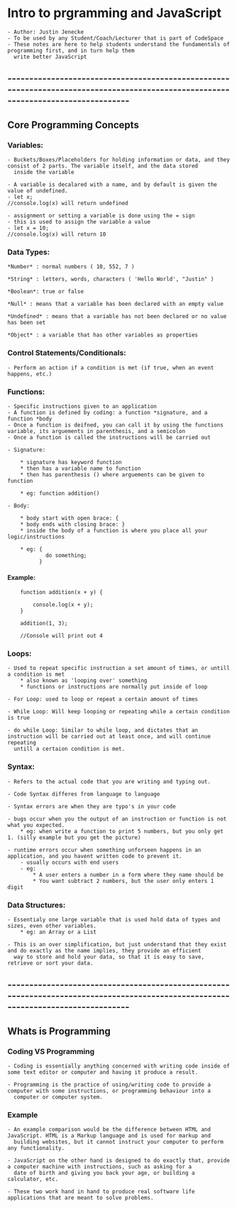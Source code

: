 # Intro to prgramming and JavaScript

    - Author: Justin Jenecke
    - To be used by any Student/Coach/Lecturer that is part of CodeSpace
    - These notes are here to help students understand the fundamentals of programming first, and in turn help them
      write better JavaScript

## ----------------------------------------------------------------------------------------------------------------------------------

## Core Programming Concepts

### Variables: 

    - Buckets/Boxes/Placeholders for holding information or data, and they consist of 2 parts. The variable itself, and the data stored
      inside the variable

    - A variable is decalared with a name, and by default is given the value of undefined.
    - let x;
    //console.log(x) will return undefined

    - assignment or setting a variable is done using the = sign
    - this is used to assign the variable a value
    - let x = 10;
    //console.log(x) will return 10

### Data Types: 

    *Number* : normal numbers ( 10, 552, 7 )

    *String* : letters, words, characters ( 'Hello World', "Justin" )

    *Boolean*: true or false

    *Null* : means that a variable has been declared with an empty value

    *Undefined* : means that a variable has not been declared or no value has been set

    *Object* : a variable that has other variables as properties

### Control Statements/Conditionals: 

    - Perform an action if a condition is met (if true, when an event happens, etc.)

### Functions:

    - Specific instructions given to an application
    - A function is defined by coding: a function *signature, and a function *body
    - Once a function is deifned, you can call it by using the functions variable, its arguements in parenthesis, and a semicolon
    - Once a function is called the instructions will be carried out

    - Signature: 

        * signature has keyword function
        * then has a variable name to function
        * then has parenthesis () where arguements can be given to function

        * eg: function addition()

    - Body: 

        * body start with open brace: {
        * body ends with closing brace: } 
        * inside the body of a function is where you place all your logic/instructions

        * eg: {
                do something;
              }

#### Example:

        function addition(x + y) {

            console.log(x + y);
        }

        addition(1, 3);

        //Console will print out 4

### Loops: 

    - Used to repeat specific instruction a set amount of times, or untill a condition is met
        * also known as 'looping over' something 
        * functions or instructions are normally put inside of loop

    - For Loop: used to loop or repeat a certain amount of times

    - While Loop: Will keep looping or repeating while a certain condition is true

    - do while Loop: Similar to while loop, and dictates that an instruction will be carried out at least once, and will continue repeating 
      untill a certaion condition is met.

### Syntax: 

    - Refers to the actual code that you are writing and typing out.

    - Code Syntax differes from language to language

    - Syntax errors are when they are typo's in your code

    - bugs occur when you the output of an instruction or function is not what you expected.
        * eg: when write a function to print 5 numbers, but you only get 1. (silly example but you get the picture)

    - runtime errors occur when something unforseen happens in an application, and you havent written code to prevent it.
        - usually occurs with end users
        - eg: 
            * A user enters a number in a form where they name should be
            * You want subtract 2 numbers, but the user only enters 1 digit

### Data Structures: 
    
    - Essentialy one large variable that is used hold data of types and sizes, even other variables. 
        * eg: an Array or a List

    - This is an over simplification, but just understand that they exist and do exactly as the name implies, they provide an efficient 
      way to store and hold your data, so that it is easy to save, retrieve or sort your data.

## ----------------------------------------------------------------------------------------------------------------------------------        


## Whats is Programming

### Coding VS Programming

    - Coding is essentially anything concerned with writing code inside of some text editor or computer and having it produce a result.

    - Programming is the practice of using/writing code to provide a computer with some instructions, or programming behaviour into a 
      computer or computer system.

### Example

    - An example comparison would be the difference between HTML and JavaScript. HTML is a Markup language and is used for markup and
      building websites, but it cannot instruct your computer to perform any functionality.

    - JavaScript on the other hand is designed to do exactly that, provide a computer machine with instructions, such as asking for a 
      date of birth and giving you back your age, or building a calculator, etc.

    - These two work hand in hand to produce real software life applications that are meant to solve problems.

